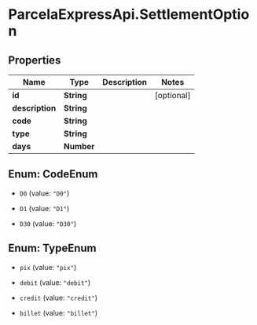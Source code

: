 # ParcelaExpressApi.SettlementOption

## Properties

Name | Type | Description | Notes
------------ | ------------- | ------------- | -------------
**id** | **String** |  | [optional] 
**description** | **String** |  | 
**code** | **String** |  | 
**type** | **String** |  | 
**days** | **Number** |  | 



## Enum: CodeEnum


* `D0` (value: `"D0"`)

* `D1` (value: `"D1"`)

* `D30` (value: `"D30"`)





## Enum: TypeEnum


* `pix` (value: `"pix"`)

* `debit` (value: `"debit"`)

* `credit` (value: `"credit"`)

* `billet` (value: `"billet"`)




